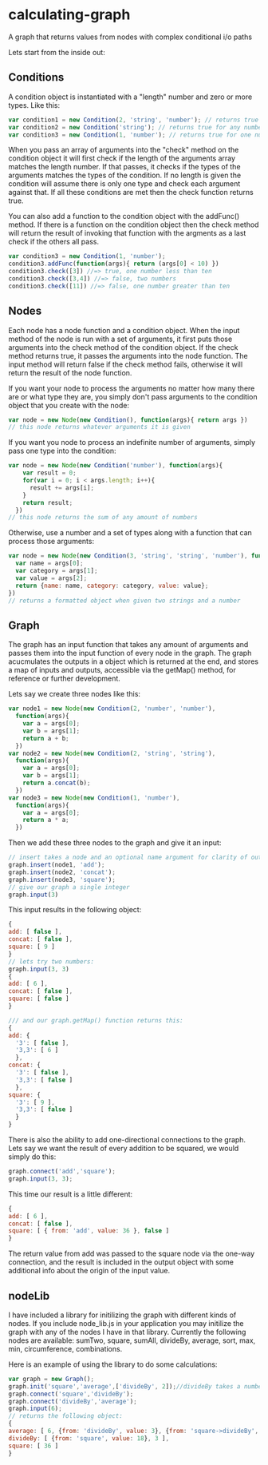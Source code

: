 calculating-graph
=================

A graph that returns values from nodes with complex conditional i/o paths

Lets start from the inside out:

Conditions
----------
A condition object is instantiated with a "length" number and zero or more types. Like this:
```javascript
var condition1 = new Condition(2, 'string', 'number'); // returns true for two arguments, a string and a number
var condition2 = new Condition('string'); // returns true for any number of strings
var condition3 = new Condition(1, 'number'); // returns true for one number
```
When you pass an array of arguments into the "check" method on the condition object it will first check if the length of the arguments array matches the length number. If that passes, it checks if the types of the arguments matches the types of the condition. If no length is given the condition will assume there is only one type and check each argument against that. If all these conditions are met then the check function returns true.

You can also add a function to the condition object with the addFunc() method. If there is a function on the condition object then the check method will return the result of invoking that function with the argments as a last check if the others all pass.
```javascript
var condition3 = new Condition(1, 'number');
condition3.addFunc(function(args){ return (args[0] < 10) })
condition3.check([3]) //=> true, one number less than ten
condition3.check([3,4]) //=> false, two numbers
condition3.check([11]) //=> false, one number greater than ten
```

Nodes
-----
Each node has a node function and a condition object. When the input method of the node is run with a set of arguments, it first puts those arguments into the check method of the condition object. If the check method returns true, it passes the arguments into the node function. The input method will return false if the check method fails, otherwise it will return the result of the node function. 

If you want your node to process the arguments no matter how many there are or what type they are, you simply don't pass arguments to the condition object that you create with the node:
```javascript
var node = new Node(new Condition(), function(args){ return args })
// this node returns whatever arguments it is given
```
If you want you node to process an indefinite number of arguments, simply pass one type into the condition:
```javascript
var node = new Node(new Condition('number'), function(args){
    var result = 0;
    for(var i = 0; i < args.length; i++){
      result += args[i];
    }
    return result;
  })
// this node returns the sum of any amount of numbers
```
Otherwise, use a number and a set of types along with a function that can process those arguments:
```javascript
var node = new Node(new Condition(3, 'string', 'string', 'number'), function(args){
  var name = args[0];
  var category = args[1];
  var value = args[2];
  return {name: name, category: category, value: value};
})
// returns a formatted object when given two strings and a number
```

Graph
-----
The graph has an input function that takes any amount of arguments and passes them into the input function of every node in the graph. The graph acucmulates the outputs in a object which is returned at the end, and stores a map of inputs and outputs, accessible via the getMap() method, for reference or further development.

Lets say we create three nodes like this:

```javascript
var node1 = new Node(new Condition(2, 'number', 'number'), 
  function(args){
    var a = args[0];
    var b = args[1];
    return a + b;
  })
var node2 = new Node(new Condition(2, 'string', 'string'),
  function(args){
    var a = args[0];
    var b = args[1];
    return a.concat(b);
  })
var node3 = new Node(new Condition(1, 'number'),
  function(args){
    var a = args[0];
    return a * a;
  })
```
Then we add these three nodes to the graph and give it an input:
```javascript
// insert takes a node and an optional name argument for clarity of output
graph.insert(node1, 'add');
graph.insert(node2, 'concat');
graph.insert(node3, 'square');
// give our graph a single integer
graph.input(3)
```
This input results in the following object:
```javascript
{
add: [ false ],
concat: [ false ],
square: [ 9 ]
}
// lets try two numbers:
graph.input(3, 3)
{
add: [ 6 ],
concat: [ false ],
square: [ false ]
}

/// and our graph.getMap() function returns this:
{
add: {
  '3': [ false ],
  '3,3': [ 6 ]
  },
concat: {
  '3': [ false ],
  '3,3': [ false ]
  },
square: {
  '3': [ 9 ],
  '3,3': [ false ]
  }
}
```
There is also the ability to add one-directional connections to the graph. Lets say we want the result of every addition to be squared, we would simply do this:
```javascript
graph.connect('add','square');
graph.input(3, 3);
```
This time our result is a little different:
```javascript
{
add: [ 6 ],
concat: [ false ],
square: [ { from: 'add', value: 36 }, false ]
}
```
The return value from add was passed to the square node via the one-way connection, and the result is included in the output object with some additional info about the origin of the input value.

nodeLib
-------
I have included a library for initilizing the graph with different kinds of nodes. If you include node_lib.js in your application you may initilize the graph with any of the nodes I have in that library. Currently the following nodes are available: sumTwo, square, sumAll, divideBy, average, sort, max, min, circumference, combinations.

Here is an example of using the library to do some calculations:
```javascript
var graph = new Graph();
graph.init('square','average',['divideBy', 2]);//divideBy takes a number, returns a node that divides by that number
graph.connect('square','divideBy');
graph.connect('divideBy','average');
graph.input(6);
// returns the following object:
{
average: [ 6, {from: 'divideBy', value: 3}, {from: 'square->divideBy', value: 18} ],
divideBy: [ {from: 'square', value: 18}, 3 ],
square: [ 36 ]
}
```
